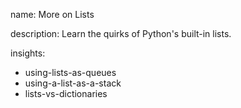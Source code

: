 name: More on Lists

description: Learn the quirks of Python's built-in lists. 

insights:
  - using-lists-as-queues
  - using-a-list-as-a-stack
  - lists-vs-dictionaries
 
